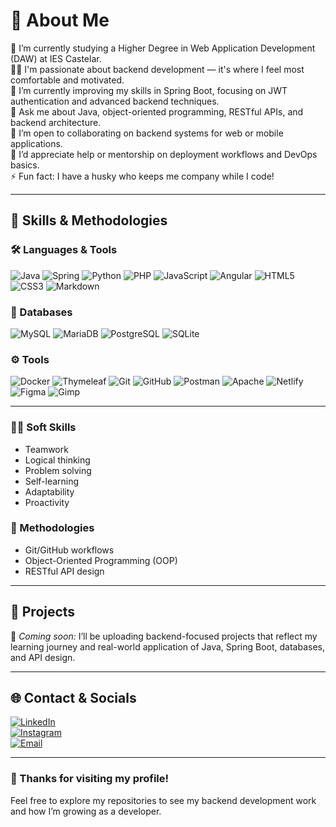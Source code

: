 # 💫 About Me

🔭 I’m currently studying a Higher Degree in Web Application Development (DAW) at IES Castelar.  
👨‍💻 I'm passionate about backend development — it's where I feel most comfortable and motivated.  
🌱 I’m currently improving my skills in Spring Boot, focusing on JWT authentication and advanced backend techniques.  
💬 Ask me about Java, object-oriented programming, RESTful APIs, and backend architecture.  
👯 I’m open to collaborating on backend systems for web or mobile applications.  
🤝 I’d appreciate help or mentorship on deployment workflows and DevOps basics.  
⚡ Fun fact: I have a husky who keeps me company while I code!

---

## 🧠 Skills & Methodologies

### 🛠️ Languages & Tools
![Java](https://img.shields.io/badge/java-%23ED8B00.svg?style=for-the-badge&logo=openjdk&logoColor=white)
![Spring](https://img.shields.io/badge/spring-%236DB33F.svg?style=for-the-badge&logo=spring&logoColor=white)
![Python](https://img.shields.io/badge/python-3670A0?style=for-the-badge&logo=python&logoColor=ffdd54)
![PHP](https://shields.io/badge/-PHP-3776AB?style=flat&logo=php)
![JavaScript](https://img.shields.io/badge/javascript-%23323330.svg?style=for-the-badge&logo=javascript&logoColor=%23F7DF1E)
![Angular](https://img.shields.io/badge/Angular-DD0031?style=for-the-badge&logo=angular&logoColor=white)
![HTML5](https://img.shields.io/badge/html5-%23E34F26.svg?style=for-the-badge&logo=html5&logoColor=white)
![CSS3](https://img.shields.io/badge/css3-%231572B6.svg?style=for-the-badge&logo=css3&logoColor=white)
![Markdown](https://img.shields.io/badge/markdown-%23000000.svg?style=for-the-badge&logo=markdown&logoColor=white)

### 🧱 Databases
![MySQL](https://img.shields.io/badge/mysql-4479A1.svg?style=for-the-badge&logo=mysql&logoColor=white)
![MariaDB](https://img.shields.io/badge/MariaDB-003545?style=for-the-badge&logo=mariadb&logoColor=white)
![PostgreSQL](https://img.shields.io/badge/postgres-%23316192.svg?style=for-the-badge&logo=postgresql&logoColor=white)
![SQLite](https://img.shields.io/badge/sqlite-%2307405e.svg?style=for-the-badge&logo=sqlite&logoColor=white)

### ⚙️ Tools
![Docker](https://img.shields.io/badge/docker-257bd6?style=for-the-badge&logo=docker&logoColor=white)
![Thymeleaf](https://img.shields.io/badge/Thymeleaf-%23005C0F.svg?style=for-the-badge&logo=Thymeleaf&logoColor=white)
![Git](https://img.shields.io/badge/git-%23F05033.svg?style=for-the-badge&logo=git&logoColor=white)
![GitHub](https://img.shields.io/badge/github-%23121011.svg?style=for-the-badge&logo=github&logoColor=white)
![Postman](https://img.shields.io/badge/Postman-FF6C37?style=for-the-badge&logo=postman&logoColor=white)
![Apache](https://img.shields.io/badge/apache-%23D42029.svg?style=for-the-badge&logo=apache&logoColor=white)
![Netlify](https://img.shields.io/badge/netlify-%23000000.svg?style=for-the-badge&logo=netlify&logoColor=#00C7B7)
![Figma](https://img.shields.io/badge/figma-%23F24E1E.svg?style=for-the-badge&logo=figma&logoColor=white)
![Gimp](https://img.shields.io/badge/Gimp-657D8B?style=for-the-badge&logo=gimp&logoColor=FFFFFF)

---

### 👨‍💼 Soft Skills
- Teamwork  
- Logical thinking  
- Problem solving  
- Self-learning  
- Adaptability  
- Proactivity

### 🧩 Methodologies
- Git/GitHub workflows  
- Object-Oriented Programming (OOP)  
- RESTful API design

---

## 🚀 Projects

🔧 *Coming soon:* I’ll be uploading backend-focused projects that reflect my learning journey and real-world application of Java, Spring Boot, databases, and API design.

---

## 🌐 Contact & Socials

[![LinkedIn](https://img.shields.io/badge/LinkedIn-%230077B5.svg?logo=linkedin&logoColor=white)](https://linkedin.com/in/juanjooriveroo)  
[![Instagram](https://img.shields.io/badge/Instagram-%23E4405F.svg?logo=Instagram&logoColor=white)](https://instagram.com/juanjoorivero_)  
[![Email](https://img.shields.io/badge/Email-D14836?logo=gmail&logoColor=white)](mailto:juanjoriverolorido@gmail.com)

---

### 👋 Thanks for visiting my profile!
Feel free to explore my repositories to see my backend development work and how I’m growing as a developer.
